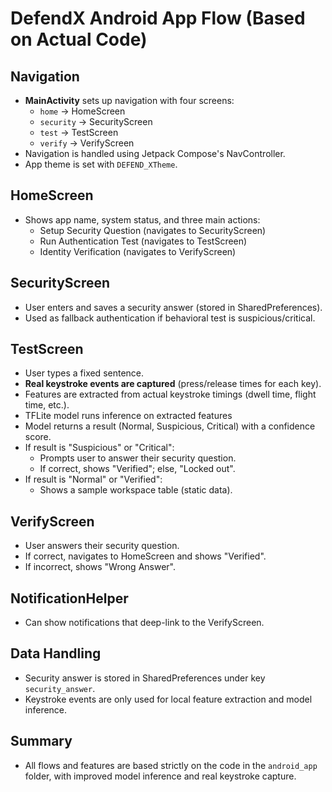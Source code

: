 # DefendX Android App Flow (Based on Actual Code)

## Navigation
- **MainActivity** sets up navigation with four screens:
  - `home` → HomeScreen
  - `security` → SecurityScreen
  - `test` → TestScreen
  - `verify` → VerifyScreen
- Navigation is handled using Jetpack Compose's NavController.
- App theme is set with `DEFEND_XTheme`.

## HomeScreen
- Shows app name, system status, and three main actions:
  - Setup Security Question (navigates to SecurityScreen)
  - Run Authentication Test (navigates to TestScreen)
  - Identity Verification (navigates to VerifyScreen)

## SecurityScreen
- User enters and saves a security answer (stored in SharedPreferences).
- Used as fallback authentication if behavioral test is suspicious/critical.

## TestScreen
- User types a fixed sentence.
- **Real keystroke events are captured** (press/release times for each key).
- Features are extracted from actual keystroke timings (dwell time, flight time, etc.).
- TFLite model runs inference on extracted features
- Model returns a result (Normal, Suspicious, Critical) with a confidence score.
- If result is "Suspicious" or "Critical":
  - Prompts user to answer their security question.
  - If correct, shows "Verified"; else, "Locked out".
- If result is "Normal" or "Verified":
  - Shows a sample workspace table (static data).

## VerifyScreen
- User answers their security question.
- If correct, navigates to HomeScreen and shows "Verified".
- If incorrect, shows "Wrong Answer".

## NotificationHelper
- Can show notifications that deep-link to the VerifyScreen.

## Data Handling
- Security answer is stored in SharedPreferences under key `security_answer`.
- Keystroke events are only used for local feature extraction and model inference.

## Summary
- All flows and features are based strictly on the code in the `android_app` folder, with improved model inference and real keystroke capture.

